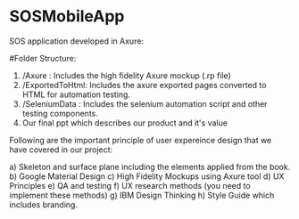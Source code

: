# SOSMobileApp
SOS application developed in Axure:

#Folder Structure:
1. /Axure         : Includes the high fidelity Axure mockup (.rp file)
2. /ExportedToHtml: Includes the axure exported pages converted to HTML for automation testing.
3. /SeleniumData  : Includes the selenium automation script and other testing components.
4. Our final ppt which describes our product and it's value



Following are the important principle of user expereince design that we have covered in our project:
 
a) Skeleton and surface plane including the elements applied from the book.
b) Google Material Design
c) High Fidelity Mockups using Axure tool
d) UX Principles
e) QA and testing
f) UX research methods (you need to implement these methods)
g) IBM Design Thinking
h) Style Guide which includes branding.
